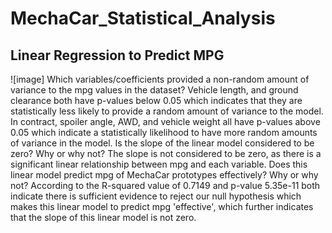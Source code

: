 # MechaCar_Statistical_Analysis

## Linear Regression to Predict MPG
![image]
Which variables/coefficients provided a non-random amount of variance to the mpg values in the dataset?
Vehicle length, and ground clearance both have p-values below 0.05 which indicates that they are statistically less likely to provide a random amount of variance to the model. In contract, spoiler angle, AWD, and vehicle weight all have p-values above 0.05 which indicate a statistically likelihood to have more random amounts of variance in the model.
Is the slope of the linear model considered to be zero? Why or why not?
The slope is not considered to be zero, as there is a significant linear relationship between mpg and each variable.
Does this linear model predict mpg of MechaCar prototypes effectively? Why or why not?
According to the R-squared value of 0.7149 and p-value 5.35e-11 both indicate there is sufficient evidence to reject our null hypothesis which makes this linear model to predict mpg 'effective', which further indicates that the slope of this linear model is not zero.